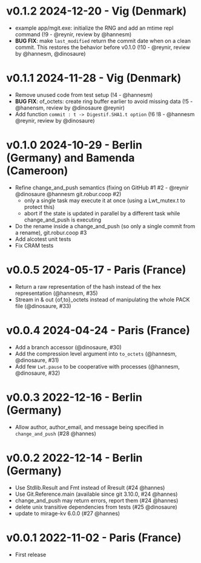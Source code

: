 # v0.1.2 2024-12-20 - Vig (Denmark)

- example app/mgit.exe: initialize the RNG and add an mtime repl command (!9 - @reynir, review by @hannesm)
- **BUG FIX**: make `last_modified` return the commit date when on a clean commit.
  This restores the behavior before v0.1.0 (!10 - @reynir, review by @hannesm, @dinosaure)

# v0.1.1 2024-11-28 - Vig (Denmark)

- Remove unused code from test setup (!4 - @hannesm)
- **BUG FIX**: of_octets: create ring buffer earlier to avoid missing data (!5 - @hanensm, review by @dinosaure @reynir)
- Add function `commit : t -> Digestif.SHA1.t option` (!6 !8 - @hannesm @reynir, review by @dinosaure)

# v0.1.0 2024-10-29 - Berlin (Germany) and Bamenda (Cameroon)

- Refine change_and_push semantics (fixing on GitHub #1 #2 - @reynir @dinosaure @hannesm git.robur.coop #2)
  - only a single task may execute it at once (using a Lwt_mutex.t to protect this)
  - abort if the state is updated in parallel by a different task while change_and_push is executing
- Do the rename inside a change_and_push (so only a single commit from a rename), git.robur.coop #3
- Add alcotest unit tests
- Fix CRAM tests

# v0.0.5 2024-05-17 - Paris (France)

- Return a raw representation of the hash instead of the hex representation (@hannesm, #35)
- Stream in & out {of,to}_octets instead of manipulating the whole PACK file (@dinosaure, #33)

# v0.0.4 2024-04-24 - Paris (France)

- Add a branch accessor (@dinosaure, #30)
- Add the compression level argument into `to_octets` (@hannesm, @dinosaure, #31)
- Add few `Lwt.pause` to be cooperative with processes (@hannesm, @dinosaure, #32)

# v0.0.3 2022-12-16 - Berlin (Germany)

- Allow author, author_email, and message being specified in `change_and_push`
  (#28 @hannes)

# v0.0.2 2022-12-14 - Berlin (Germany)

- Use Stdlib.Result and Fmt instead of Rresult (#24 @hannes)
- Use Git.Reference.main (available since git 3.10.0, #24 @hannes)
- change_and_push may return errors, report them (#24 @hannes)
- delete unix transitive dependencies from tests (#25 @dinosaure)
- update to mirage-kv 6.0.0 (#27 @hannes)

# v0.0.1 2022-11-02 - Paris (France)

- First release
